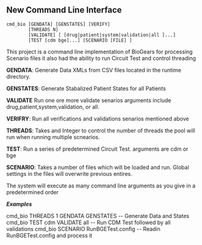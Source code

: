 ## New Command Line Interface
```
cmd_bio [GENDATA] [GENSTATES] [VERIFY]
        [THREADS N]
        [VALIDATE] [ [drug|patient|system|validation|all ]...]
        [TEST [cdm bge]...] [SCENARIO [FILE] ]
```

This project is a command line implementation of BioGears for processing Scenario files it also had the ability to run Circuit Test  and control threading
 
**GENDATA**: Generate Data XMLs from CSV files located in the runtime directory.

**GENSTATES**: Generate Stabalized Patient States for all Patients

**VALIDATE** Run one ore more validate senarios arguments include drug,patient,system,validation, or all.

**VERIFRY**: Run all verifications and validations senarios mentioned above

**THREADS**: Takes and Integer to control the number of threads the pool will run when running multiple scnearios. 

**TEST**: Run a series of predetermined Circuit Test.  arguments are cdm or bge

**SCENARIO**: Takes a number of files which will be loaded and run. Global settings in the files will overwrite previous entires.

The system will execute as many command line arguments as you give in a predetermined order

***Examples*** 

cmd_bio THREADS 1 GENDATA GENSTATES  -- Generate Data and States
cmd_bio TEST cdm VALIDATE all -- Run CDM Test followed by all validations
cmd_bio SCENARIO RunBGETest.config -- Readin RunBGETest.config and process it 

